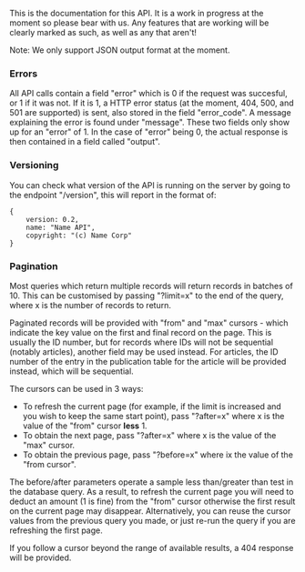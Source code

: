 This is the documentation for this API. It is a work in progress at the moment so please bear with us. Any features that are working will be clearly marked as such, as well as any that aren't!

Note: We only support JSON output format at the moment.

### Errors

All API calls contain a field "error" which is 0 if the request was succesful, or 1 if it was not. If it is 1, a HTTP error status (at the moment, 404, 500, and 501 are supported) is sent, also stored in the field "error_code". A message explaining the error is found under "message". These two fields only show up for an "error" of 1. In the case of "error" being 0, the actual response is then contained in a field called "output".

### Versioning

You can check what version of the API is running on the server by going to the endpoint "/version", this will report in the format of:

    {
        version: 0.2,
        name: "Name API",
        copyright: "(c) Name Corp"
    }

### Pagination

Most queries which return multiple records will return records in batches of 10. This can be customised by passing "?limit=x" to the end of the query, where x is the number of records to return.

Paginated records will be provided with "from" and "max" cursors - which indicate the key value on the first and final record on the page. This is usually the ID number, but for records where IDs will not be sequential (notably articles), another field may be used instead. For articles, the ID number of the entry in the publication table for the article will be provided instead, which will be sequential.

The cursors can be used in 3 ways:

* To refresh the current page (for example, if the limit is increased and you wish to keep the same start point), pass "?after=x" where x is the value of the "from" cursor **less** 1.
* To obtain the next page, pass "?after=x" where x is the value of the "max" cursor.
* To obtain the previous page, pass "?before=x" where ix the value of the "from cursor".

The before/after parameters operate a sample less than/greater than test in the database query. As a result, to refresh the current page you will need to deduct an amount (1 is fine) from the "from" cursor otherwise the first result on the current page may disappear. Alternatively, you can reuse the cursor values from the previous query you made, or just re-run the query if you are refreshing the first page.

If you follow a cursor beyond the range of available results, a 404 response will be provided.